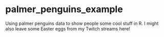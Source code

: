 # palmer_penguins_example
Using palmer penguins data to show people some cool stuff in R. I might also leave some Easter eggs from my Twitch streams here!

